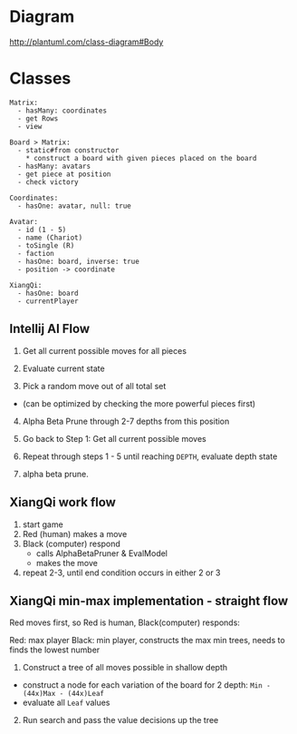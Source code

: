 # Diagram

http://plantuml.com/class-diagram#Body

# Classes

```
Matrix:
  - hasMany: coordinates
  - get Rows
  - view

Board > Matrix:
  - static#from constructor
    * construct a board with given pieces placed on the board
  - hasMany: avatars
  - get piece at position
  - check victory

Coordinates:
  - hasOne: avatar, null: true

Avatar:
  - id (1 - 5)
  - name (Chariot)
  - toSingle (R)
  - faction
  - hasOne: board, inverse: true
  - position -> coordinate

XiangQi:
  - hasOne: board
  - currentPlayer
```




## Intellij AI Flow

1. Get all current possible moves for all pieces
2. Evaluate current state

3. Pick a random move out of all total set
  * (can be optimized by checking the more powerful pieces first)
4. Alpha Beta Prune through 2-7 depths from this position
5. Go back to Step 1: Get all current possible moves

6. Repeat through steps 1 - 5 until reaching `DEPTH`, evaluate depth state
7. alpha beta prune.


## XiangQi work flow
1. start game
2. Red (human) makes a move
3. Black (computer) respond
    - calls AlphaBetaPruner & EvalModel
    - makes the move
4. repeat 2-3, until end condition occurs in either 2 or 3


## XiangQi min-max implementation - straight flow
Red moves first, so Red is human, Black(computer) responds:

Red: max player
Black: min player, constructs the max min trees, needs to finds the lowest number

1. Construct a tree of all moves possible in shallow depth
  - construct a node for each variation of the board for 2 depth: `Min - (44x)Max - (44x)Leaf`
  - evaluate all `Leaf` values
2. Run search and pass the value decisions up the tree
